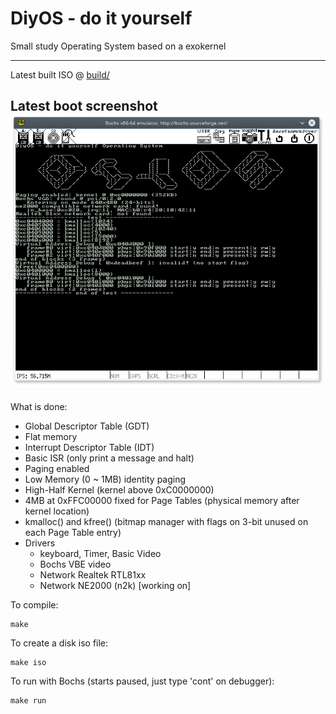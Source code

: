 # DiyOS - do it yourself
Small study Operating System based on a exokernel

---
Latest built ISO @ [build/](build/)

Latest boot screenshot
![Boot Screenshot](build/screenshot.png)
---

What is done:
* Global Descriptor Table (GDT)
 * Flat memory
* Interrupt Descriptor Table (IDT)
 * Basic ISR (only print a message and halt)
* Paging enabled
 * Low Memory (0 ~ 1MB) identity paging
 * High-Half Kernel (kernel above 0xC0000000)
 * 4MB at 0xFFC00000 fixed for Page Tables (physical memory after kernel location)
 * kmalloc() and kfree() (bitmap manager with flags on 3-bit unused on each Page Table entry)
* Drivers
  * keyboard, Timer, Basic Video
  * Bochs VBE video
  * Network Realtek RTL81xx
  * Network NE2000 (n2k) [working on]

To  compile:
```
make
```
To create a disk iso file:
```
make iso
```
To run with Bochs (starts paused, just type 'cont' on debugger):
```
make run
```
